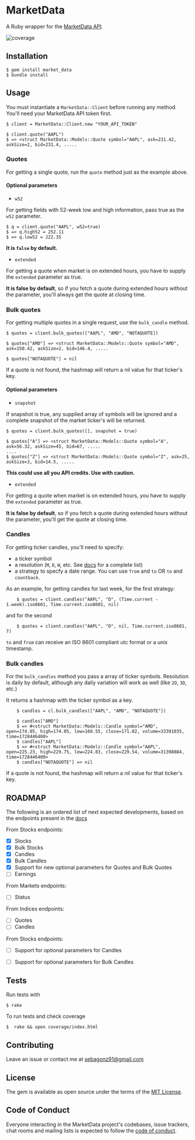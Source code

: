 # MarketData

A Ruby wrapper for the [MarketData API](https://www.marketdata.app/docs/api).

![coverage](https://img.shields.io/badge/coverage%3A-84.71%25-yellow.svg)

## Installation

    $ gem install market_data
    $ bundle install

## Usage

You must instantiate a `MarketData::Client` before running any method. You'll need your MarketData API token first.

    $ client = MarketData::Client.new "YOUR_API_TOKEN"
    
    $ client.quote("AAPL")
    $ => <struct MarketData::Models::Quote symbol="AAPL", ask=231.42, askSize=2, bid=231.4, .....

### Quotes
For getting a single quote, run the `quote` method just as the example above.

#### Optional parameters

* `w52`

For getting fields with 52-week low and high information, pass true as the `w52` parameter. 
    
    $ q = client.quote("AAPL", w52=true)
    $ => q.high52 = 252.11
    $ => q.low52 = 222.35    
**It is `false` by default.**

* `extended`

For getting a quote when market is on extended hours, you have to supply the `extended` parameter as true. 

**It is false by default**, so if you fetch a quote during extended hours without the parameter, you'll always get the quote at closing time.

### Bulk quotes

For getting multiple quotes in a single request, use the `bulk_candle` method.

    $ quotes = client.bulk_quotes(["AAPL", "AMD", "NOTAQUOTE])
    
    $ quotes["AMD"] => <struct MarketData::Models::Quote symbol="AMD", ask=150.42, askSize=2, bid=146.4, .....
    
    $ quotes["NOTAQUOTE"] = nil

If a quote is not found, the hashmap will return a nil value for that ticker's key.

#### Optional parameters

* `snapshot`

If snapshot is true, any supplied array of symbols will be ignored and a complete snapshot of the market ticker's will be returned.
    
    $ quotes = client.bulk_quotes([], snapshot = true)

    $ quotes["A"] => <struct MarketData::Models::Quote symbol="A", ask=56.32, askSize=45, bid=67, .....
    ....
    $ quotes["Z"] => <struct MarketData::Models::Quote symbol="Z", ask=25, askSize=3, bid=14.5, .....

**This could use all you API credits. Use with caution.**

* `extended`

For getting a quote when market is on extended hours, you have to supply the `extended` parameter as true. 

**It is false by default**, so if you fetch a quote during extended hours without the parameter, you'll get the quote at closing time.

### Candles
For getting ticker candles, you'll need to specify:
* a ticker symbol
* a resolution (`M`, `D`, `W`, etc. See [docs](https://www.marketdata.app/docs/api/stocks/candles#request-parameters) for a complete list)
* a strategy to specfy a date range. You can use `from` and `to` OR `to` and `countback`.


As an example, for getting candles for last week, for the first strategy:
        
        $ quotes = client.candles("AAPL", "D", (Time.current - 1.week).iso8601, Time.current.iso8601, nil)

and for the second

        $ quotes = client.candles("AAPL", "D", nil, Time.current.iso8601, 7)

`to` and `from` can receive an ISO 8601 compliant utc format or a unix timestamp.

### Bulk candles

For the `bulk_candles` method you pass a array of ticker symbols. Resolution is daily by default, although any daily variation will work as well (like `2D`, `3D`, etc.)

It returns a hashmap with the ticker symbol as a key.

        $ candles = cl.bulk_candles(["AAPL", "AMD", "NOTAQUOTE"])

        $ candles["AMD"]
        $ => #<struct MarketData::Models::Candle symbol="AMD", open=174.05, high=174.05, low=169.55, close=171.02, volume=33391035, time=1728446400>
        $ candles["AAPL"]
        $ => #<struct MarketData::Models::Candle symbol="AAPL", open=225.23, high=229.75, low=224.83, close=229.54, volume=31398884, time=1728446400>
        $ candles["NOTAQUOTE"] => nil

If a quote is not found, the hashmap will return a nil value for that ticker's key.

## ROADMAP

The following is an ordered list of next expected developments, based on the endpoints present in the [docs](https://www.marketdata.app/docs/api)

From Stocks endpoints:
- [X] Stocks
- [X] Bulk Stocks
- [X] Candles
- [X] Bulk Candles
- [X] Support for new optional parameters for Quotes and Bulk Quotes
- [ ] Earnings

From Markets endpoints:
- [ ] Status

From Indices endpoints:
- [ ] Quotes
- [ ] Candles

From Stocks endpoints:
- [ ] Support for optional parameters for Candles
- [ ] Support for optional parameters for Bulk Candles


## Tests

Run tests with

    $ rake 

To run tests and check coverage

    $  rake && open coverage/index.html 
## Contributing

Leave an issue or contact me at sebagonz91@gmail.com

## License

The gem is available as open source under the terms of the [MIT License](https://opensource.org/licenses/MIT).

## Code of Conduct

Everyone interacting in the MarketData project's codebases, issue trackers, chat rooms and mailing lists is expected to follow the [code of conduct](https://github.com/[USERNAME]/market_data/blob/main/CODE_OF_CONDUCT.md).
